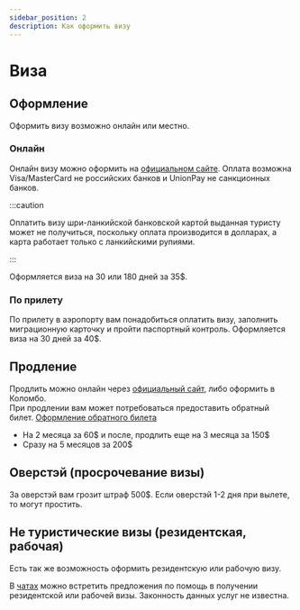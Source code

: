 ```yaml
---
sidebar_position: 2
description: Как оформить визу
---
```


# Виза

## Оформление

Оформить визу возможно онлайн или местно.

### Онлайн

Онлайн визу можно оформить на [официальном сайте](http://www.eta.gov.lk/slvisa/). Оплата возможна Visa/MasterCard не российских банков и UnionPay не санкционных банков.  

:::caution

Оплатить визу шри-ланкийской банковской картой выданная туристу может не получиться, поскольку оплата производится в долларах, а карта работает только с ланкийскими рупиями.

:::

Оформляется виза на 30 или 180 дней за 35$.

### По прилету

По прилету в аэропорту вам понадобиться оплатить визу, заполнить миграционную карточку и пройти паспортный контроль. Оформляется виза на 30 дней за 40$.

## Продление

Продлить можно онлайн через [официальный сайт](https://eservices.immigration.gov.lk/vs/login.php), либо оформить в Коломбо.  
При продлении вам может потребоваться предоставить обратный билет. [Оформление обратного билета](../chats.md#чаты)

- На 2 месяца за 60$ и после, продлить еще на 3 месяца за 150$
- Сразу на 5 месяцов за 200$

## Оверстэй (просрочевание визы)

За оверстэй вам грозит штраф 500$. Если оверстэй 1-2 дня при вылете, то могут простить.

## Не туристические визы (резидентская, рабочая)

Есть так же возможность оформить резидентскую или рабочую визу.

В [чатах](../chats.md#чаты) можно встретить предложения по помощь в получении резидентской или рабочей визы. Законность данных услуг не известна.
